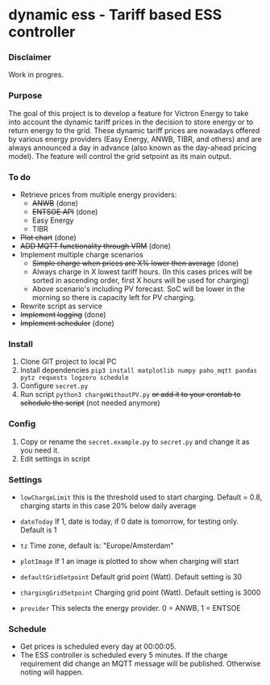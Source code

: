 # dynamic ess - Tariff based ESS controller

### Disclaimer

Work in progres. 

### Purpose

The goal of this project is to develop a feature for Victron Energy to take into account the dynamic tariff prices in the decision to store energy or to return energy to the grid. These dynamic tariff prices are nowadays offered by various energy providers (Easy Energy, ANWB, TIBR, and others) and are always announced a day in advance (also known as the day-ahead pricing model). The feature will control the grid setpoint as its main output.

### To do
* Retrieve prices from multiple energy providers:
  * ~~ANWB~~ (done)
  * ~~ENTSOE API~~ (done)  
  * Easy Energy
  * TIBR
* ~~Plot chart~~ (done)
* ~~ADD MQTT functionality through VRM~~ (done)
* Implement multiple charge scenarios 
  * ~~Simple charge when prices are X% lower then average~~ (done)
  * Always charge in X lowest tariff hours. (In this cases prices will be sorted in ascending order, first X hours will be used for charging)
  * Above scenario's including PV forecast. SoC will be lower in the morning so there is capacity left for PV charging. 
* Rewrite script as service
* ~~Implement logging~~ (done)
* ~~Implement scheduler~~ (done)
  
### Install

1. Clone GIT project to local PC
2. Install dependencies `pip3 install matplotlib numpy paho_mqtt pandas pytz requests logzero schedule`
3. Configure `secret.py`
4. Run script `python3 chargeWithoutPV.py` ~~or add it to your crontab to schedule the script~~ (not needed anymore)

### Config

1. Copy or rename the `secret.example.py` to `secret.py` and change it as you need it.
2. Edit settings in script

### Settings
* `lowChargeLimit` this is the threshold used to start charging. Default = 0.8, charging starts in this case 20% below daily average

* `dateToday` If 1, date is today, if 0 date is tomorrow, for testing only. Default is 1

* `tz` Time zone, default is: "Europe/Amsterdam"

* `plotImage` If 1 an image is plotted to show when charging will start

* `defaultGridSetpoint` Default grid point (Watt). Default setting is 30

* `chargingGridSetpoint` Charging grid point (Watt). Default setting is 3000

* `provider` This selects the energy provider. 0 = ANWB, 1 = ENTSOE

### Schedule
* Get prices is scheduled every day at 00:00:05.
* The ESS controller is scheduled every 5 minutes. If the charge requirement did change an MQTT message will be published. Otherwise noting will happen.


